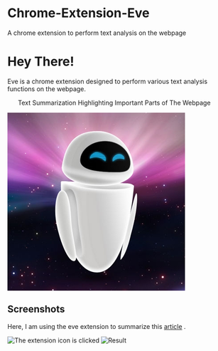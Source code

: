 # Chrome-Extension-Eve
A chrome extension to perform text analysis on the webpage
<h1>Hey There!</h1>
<p>
Eve is a chrome extension designed to perform various text analysis functions on the webpage.</br>
<ul>
  <l1>Text Summarization</l1>
  <l1>Highlighting Important Parts of The Webpage</l1>
</ul>
</p>
<img src="https://github.com/Kakarot-2000/Chrome-Extension-Eve/blob/main/eve-wall-e.jpg" align="center"/>

## Screenshots
Here, I am using the eve extension to summarize this [article](https://ihsavru.medium.com/my-winter-internship-experience-at-hackerrank-banglore-8ae8a61aa594) .

![The extension icon is clicked](https://github.com/Kakarot-2000/Chrome-Extension-Eve/blob/rohan-krishna/summarize/images/Screenshot%20(351).png?raw=true)
![Result](https://github.com/Kakarot-2000/Chrome-Extension-Eve/blob/rohan-krishna/summarize/images/Screenshot%20(350).png?raw=true)
